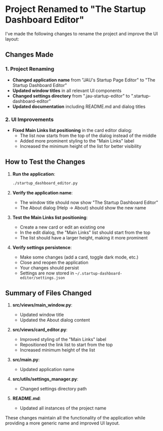 # Project Renamed to "The Startup Dashboard Editor"

I've made the following changes to rename the project and improve the UI layout:

## Changes Made

### 1. Project Renaming

- **Changed application name** from "JAU's Startup Page Editor" to "The Startup Dashboard Editor"
- **Updated window titles** in all relevant UI components
- **Changed settings directory** from ".jau-startup-editor" to ".startup-dashboard-editor"
- **Updated documentation** including README.md and dialog titles

### 2. UI Improvements

- **Fixed Main Links list positioning** in the card editor dialog:
  - The list now starts from the top of the dialog instead of the middle
  - Added more prominent styling to the "Main Links" label
  - Increased the minimum height of the list for better visibility

## How to Test the Changes

1. **Run the application**:
   ```bash
   ./startup_dashboard_editor.py
   ```

2. **Verify the application name**:
   - The window title should now show "The Startup Dashboard Editor"
   - The About dialog (Help → About) should show the new name

3. **Test the Main Links list positioning**:
   - Create a new card or edit an existing one
   - In the edit dialog, the "Main Links" list should start from the top
   - The list should have a larger height, making it more prominent

4. **Verify settings persistence**:
   - Make some changes (add a card, toggle dark mode, etc.)
   - Close and reopen the application
   - Your changes should persist
   - Settings are now stored in `~/.startup-dashboard-editor/settings.json`

## Summary of Files Changed

1. **src/views/main_window.py**:
   - Updated window title
   - Updated the About dialog content

2. **src/views/card_editor.py**:
   - Improved styling of the "Main Links" label
   - Repositioned the link list to start from the top
   - Increased minimum height of the list

3. **src/main.py**:
   - Updated application name

4. **src/utils/settings_manager.py**:
   - Changed settings directory path

5. **README.md**:
   - Updated all instances of the project name

These changes maintain all the functionality of the application while providing a more generic name and improved UI layout.


